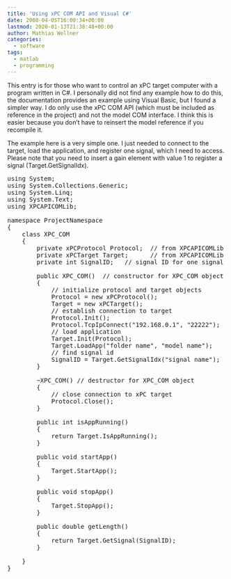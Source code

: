 ```yaml
---
title: 'Using xPC COM API and Visual C#'
date: 2008-04-05T16:00:34+00:00
lastmod: 2020-01-13T21:38:48+00:00
author: Mathias Wellner
categories:
  - software
tags:
  - matlab
  - programming
---
```

This entry is for those who want to control an xPC target computer with a program written in C#. I personally did not find any example how to do this, the documentation provides an example using Visual Basic, but I found a simpler way. I do only use the xPC COM API (which must be included as reference in the project) and not the model COM interface. I think this is easier because you don&#8217;t have to reinsert the model reference if you recompile it.

The example here is a very simple one. I just needed to connect to the target, load the application, and register one signal, which I need to access. Please note that you need to insert a gain element with value 1 to register a signal (Target.GetSignalIdx).

<pre name="code" class="c#">using System;
using System.Collections.Generic;
using System.Linq;
using System.Text;
using XPCAPICOMLib;

namespace ProjectNamespace
{
    class XPC_COM
    {
        private xPCProtocol Protocol;  // from XPCAPICOMLib
        private xPCTarget Target;      // from XPCAPICOMLib
        private int SignalID;   // signal ID for one signal

        public XPC_COM()  // constructor for XPC_COM object
        {
            // initialize protocol and target objects
            Protocol = new xPCProtocol();
            Target = new xPCTarget();
            // establish connection to target
            Protocol.Init();
            Protocol.TcpIpConnect("192.168.0.1", "22222");
            // load application
            Target.Init(Protocol);
            Target.LoadApp("folder name", "model name");
            // find signal id
            SignalID = Target.GetSignalIdx("signal name");
        }

        ~XPC_COM() // destructor for XPC_COM object
        {
            // close connection to xPC target
            Protocol.Close();
        }

        public int isAppRunning()
        {
            return Target.IsAppRunning();
        }

        public void startApp()
        {
            Target.StartApp();
        }

        public void stopApp()
        {
            Target.StopApp();
        }

        public double getLength()
        {
            return Target.GetSignal(SignalID);
        }

    }
}
</pre>